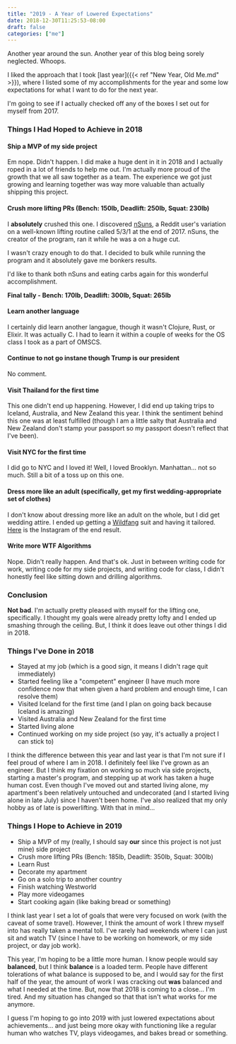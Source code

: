 ```yaml
---
title: "2019 - A Year of Lowered Expectations"
date: 2018-12-30T11:25:53-08:00
draft: false
categories: ["me"]
---
```


Another year around the sun. Another year of this blog being sorely neglected. Whoops.

I liked the approach that I took [last year]({{< ref "New Year, Old Me.md" >}}), where I listed some of my accomplishments for the year and some low expectations for what I want to do for the next year.

I'm going to see if I actually checked off any of the boxes I set out for myself from 2017.

### Things I Had Hoped to Achieve in 2018
#### Ship a MVP of my side project
Em nope. Didn't happen. I did make a huge dent in it in 2018 and I actually roped in a lot of friends to help me out. I'm actually more proud of the growth that we all saw together as a team. The experience we got just growing and learning together was way more valuable than actually shipping this project.

#### Crush more lifting PRs (Bench: 150lb, Deadlift: 250lb, Squat: 230lb)
I **absolutely** crushed this one. I discovered [nSuns](https://www.reddit.com/r/nsuns), a Reddit user's variation on a well-known lifting routine called 5/3/1 at the end of 2017. nSuns, the creator of the program, ran it while he was a on a huge cut.

I wasn't crazy enough to do that. I decided to bulk while running the program and it absolutely gave me bonkers results.

I'd like to thank both nSuns and eating carbs again for this wonderful accomplishment.

**Final tally - Bench: 170lb, Deadlift: 300lb, Squat: 265lb**

#### Learn another language
I certainly did learn another langague, though it wasn't Clojure, Rust, or Elixir. It was actually C. I had to learn it within a couple of weeks for the OS class I took as a part of OMSCS.

#### Continue to not go instane though Trump is our president
No comment.

#### Visit Thailand for the first time
This one didn't end up happening. However, I did end up taking trips to Iceland, Australia, and New Zealand this year. I think the sentiment behind this one was at least fulfilled (though I am a little salty that Australia and New Zealand don't stamp your passport so my passport doesn't reflect that I've been).

#### Visit NYC for the first time
I did go to NYC and I loved it! Well, I loved Brooklyn. Manhattan... not so much. Still a bit of a toss up on this one.

#### Dress more like an adult (specifically, get my first wedding-appropriate set of clothes)
I don't know about dressing more like an adult on the whole, but I did get wedding attire. I ended up getting a [Wildfang](https://www.wildfang.com/) suit and having it tailored. [Here](https://www.instagram.com/p/BjAQIt2jU7-/) is the Instagram of the end result.

#### Write more WTF Algorithms
Nope. Didn't really happen. And that's ok. Just in between writing code for work, writing code for my side projects, and writing code for class, I didn't honestly feel like sitting down and drilling algorithms.

### Conclusion
**Not bad**. I'm actually pretty pleased with myself for the lifting one, specifically. I thought my goals were already pretty lofty and I ended up smashing through the ceiling. But, I think it does leave out other things I did in 2018.

### Things I've Done in 2018
- Stayed at my job (which is a good sign, it means I didn't rage quit immediately)
- Started feeling like a "competent" engineer (I have much more confidence now that when given a hard problem and enough time, I can resolve them)
- Visited Iceland for the first time (and I plan on going back because Iceland is amazing)
- Visited Australia and New Zealand for the first time
- Started living alone
- Continued working on my side project (so yay, it's actually a project I can stick to)

I think the difference between this year and last year is that I'm not sure if I feel proud of where I am in 2018. I definitely feel like I've grown as an engineer. But I think my fixation on working so much via side projects, starting a master's program, and stepping up at work has taken a huge human cost. Even though I've moved out and started living alone, my apartment's been relatively untouched and undecorated (and I started living alone in late July) since I haven't been home. I've also realized that my only hobby as of late is powerlifting. With that in mind...

### Things I Hope to Achieve in 2019
- Ship a MVP of my (really, I should say **our** since this project is not just mine) side project
- Crush more lifting PRs (Bench: 185lb, Deadlift: 350lb, Squat: 300lb)
- Learn Rust
- Decorate my apartment
- Go on a solo trip to another country
- Finish watching Westworld
- Play more videogames
- Start cooking again (like baking bread or something)

I think last year I set a lot of goals that were very focused on work (with the caveat of some travel). However, I think the amount of work I threw myself into has really taken a mental toll. I've rarely had weekends where I can just sit and watch TV (since I have to be working on homework, or my side project, or day job work).

This year, I'm hoping to be a little more human. I know people would say **balanced**, but I think **balance** is a loaded term. People have different tolerations of what balance is supposed to be, and I would say for the first half of the year, the amount of work I was cracking out **was** balanced and what I needed at the time. But, now that 2018 is coming to a close... I'm tired. And my situation has changed so that that isn't what works for me anymore.

I guess I'm hoping to go into 2019 with just lowered expectations about achievements... and just being more okay with functioning like a regular human who watches TV, plays videogames, and bakes bread or something.
